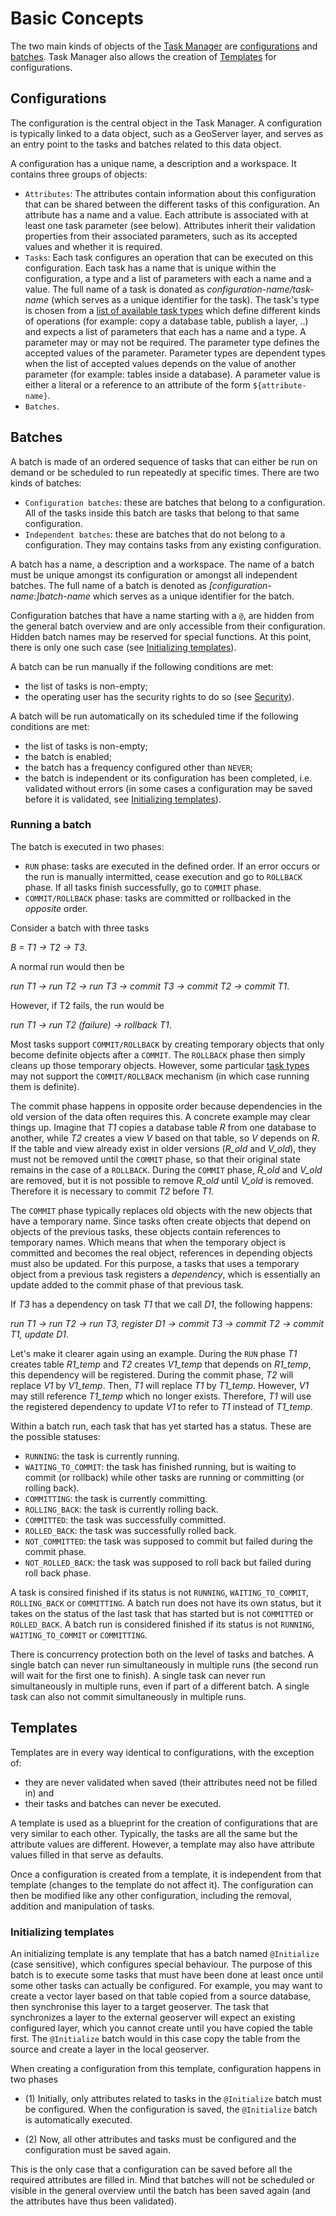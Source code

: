 # Basic Concepts

The two main kinds of objects of the [Task Manager](index.html) are [configurations](#configurations) and [batches](#batches). Task Manager also allows the creation of [Templates](#templates) for configurations.

## Configurations

The configuration is the central object in the Task Manager. A configuration is typically linked to a data object, such as a GeoServer layer, and serves as an entry point to the tasks and batches related to this data object.

A configuration has a unique name, a description and a workspace. It contains three groups of objects:

-   `Attributes`: The attributes contain information about this configuration that can be shared between the different tasks of this configuration. An attribute has a name and a value. Each attribute is associated with at least one task parameter (see below). Attributes inherit their validation properties from their associated parameters, such as its accepted values and whether it is required.
-   `Tasks`: Each task configures an operation that can be executed on this configuration. Each task has a name that is unique within the configuration, a type and a list of parameters with each a name and a value. The full name of a task is donated as *configuration-name/task-name* (which serves as a unique identifier for the task). The task's type is chosen from a [list of available task types](user.html#task-types) which define different kinds of operations (for example: copy a database table, publish a layer, ..) and expects a list of parameters that each has a name and a type. A parameter may or may not be required. The parameter type defines the accepted values of the parameter. Parameter types are dependent types when the list of accepted values depends on the value of another parameter (for example: tables inside a database). A parameter value is either a literal or a reference to an attribute of the form `${attribute-name}`.
-   `Batches`.

## Batches

A batch is made of an ordered sequence of tasks that can either be run on demand or be scheduled to run repeatedly at specific times. There are two kinds of batches:

-   `Configuration batches`: these are batches that belong to a configuration. All of the tasks inside this batch are tasks that belong to that same configuration.
-   `Independent batches`: these are batches that do not belong to a configuration. They may contains tasks from any existing configuration.

A batch has a name, a description and a workspace. The name of a batch must be unique amongst its configuration or amongst all independent batches. The full name of a batch is denoted as *[configuration-name:]batch-name* which serves as a unique identifier for the batch.

Configuration batches that have a name starting with a `@`, are hidden from the general batch overview and are only accessible from their configuration. Hidden batch names may be reserved for special functions. At this point, there is only one such case (see [Initializing templates](#templates)).

A batch can be run manually if the following conditions are met:

-   the list of tasks is non-empty;
-   the operating user has the security rights to do so (see [Security](user.html#security)).

A batch will be run automatically on its scheduled time if the following conditions are met:

-   the list of tasks is non-empty;
-   the batch is enabled;
-   the batch has a frequency configured other than `NEVER`;
-   the batch is independent or its configuration has been completed, i.e. validated without errors (in some cases a configuration may be saved before it is validated, see [Initializing templates](#templates)).

### Running a batch

The batch is executed in two phases:

-   `RUN` phase: tasks are executed in the defined order. If an error occurs or the run is manually intermitted, cease execution and go to `ROLLBACK` phase. If all tasks finish successfully, go to `COMMIT` phase.
-   `COMMIT/ROLLBACK` phase: tasks are committed or rollbacked in the *opposite* order.

Consider a batch with three tasks

*B = T1 -> T2 -> T3*.

A normal run would then be

*run T1 -> run T2 -> run T3 -> commit T3 -> commit T2 -> commit T1*.

However, if T2 fails, the run would be

*run T1 -> run T2 (failure) -> rollback T1*.

Most tasks support `COMMIT/ROLLBACK` by creating temporary objects that only become definite objects after a `COMMIT`. The `ROLLBACK` phase then simply cleans up those temporary objects. However, some particular [task types](user.html#task-types) may not support the `COMMIT/ROLLBACK` mechanism (in which case running them is definite).

The commit phase happens in opposite order because dependencies in the old version of the data often requires this. A concrete example may clear things up. Imagine that *T1* copies a database table *R* from one database to another, while *T2* creates a view *V* based on that table, so *V* depends on *R*. If the table and view already exist in older versions (*R_old* and *V_old*), they must not be removed until the `COMMIT` phase, so that their original state remains in the case of a `ROLLBACK`. During the `COMMIT` phase, *R_old* and *V_old* are removed, but it is not possible to remove *R_old* until *V_old* is removed. Therefore it is necessary to commit *T2* before *T1*.

The `COMMIT` phase typically replaces old objects with the new objects that have a temporary name. Since tasks often create objects that depend on objects of the previous tasks, these objects contain references to temporary names. Which means that when the temporary object is committed and becomes the real object, references in depending objects must also be updated. For this purpose, a tasks that uses a temporary object from a previous task registers a *dependency*, which is essentially an update added to the commit phase of that previous task.

If *T3* has a dependency on task *T1* that we call *D1*, the following happens:

*run T1 -> run T2 -> run T3, register D1 -> commit T3 -> commit T2 -> commit T1, update D1*.

Let's make it clearer again using an example. During the `RUN` phase *T1* creates table *R1_temp* and *T2* creates *V1_temp* that depends on *R1_temp*, this dependency will be registered. During the commit phase, *T2* will replace *V1* by *V1_temp*. Then, *T1* will replace *T1* by *T1_temp*. However, *V1* may still reference *T1_temp* which no longer exists. Therefore, *T1* will use the registered dependency to update *V1* to refer to *T1* instead of *T1_temp*.

Within a batch run, each task that has yet started has a status. These are the possible statuses:

-   `RUNNING`: the task is currently running.
-   `WAITING_TO_COMMIT`: the task has finished running, but is waiting to commit (or rollback) while other tasks are running or committing (or rolling back).
-   `COMMITTING`: the task is currently committing.
-   `ROLLING_BACK`: the task is currently rolling back.
-   `COMMITTED`: the task was successfully committed.
-   `ROLLED_BACK`: the task was successfully rolled back.
-   `NOT_COMMITTED`: the task was supposed to commit but failed during the commit phase.
-   `NOT_ROLLED_BACK`: the task was supposed to roll back but failed during roll back phase.

A task is consired finished if its status is not `RUNNING`, `WAITING_TO_COMMIT`, `ROLLING_BACK` or `COMMITTING`. A batch run does not have its own status, but it takes on the status of the last task that has started but is not `COMMITTED` or `ROLLED_BACK`. A batch run is considered finished if its status is not `RUNNING`, `WAITING_TO_COMMIT` or `COMMITTING`.

There is concurrency protection both on the level of tasks and batches. A single batch can never run simultaneously in multiple runs (the second run will wait for the first one to finish). A single task can never run simultaneously in multiple runs, even if part of a different batch. A single task can also not commit simultaneously in multiple runs.

## Templates

Templates are in every way identical to configurations, with the exception of:

-   they are never validated when saved (their attributes need not be filled in) and
-   their tasks and batches can never be executed.

A template is used as a blueprint for the creation of configurations that are very similar to each other. Typically, the tasks are all the same but the attribute values are different. However, a template may also have attribute values filled in that serve as defaults.

Once a configuration is created from a template, it is independent from that template (changes to the template do not affect it). The configuration can then be modified like any other configuration, including the removal, addition and manipulation of tasks.

### Initializing templates

An initializing template is any template that has a batch named `@Initialize` (case sensitive), which configures special behaviour. The purpose of this batch is to execute some tasks that must have been done at least once until some other tasks can actually be configured. For example, you may want to create a vector layer based on that table copied from a source database, then synchronise this layer to a target geoserver. The task that synchronizes a layer to the external geoserver will expect an existing configured layer, which you cannot create until you have copied the table first. The `@Initialize` batch would in this case copy the table from the source and create a layer in the local geoserver.

When creating a configuration from this template, configuration happens in two phases

-   (1) Initially, only attributes related to tasks in the `@Initialize` batch must be configured. When the configuration is saved, the `@Initialize` batch is automatically executed.

-   (2) Now, all other attributes and tasks must be configured and the configuration must be saved again.

This is the only case that a configuration can be saved before all the required attributes are filled in. Mind that batches will not be scheduled or visible in the general overview until the batch has been saved again (and the attributes have thus been validated).
